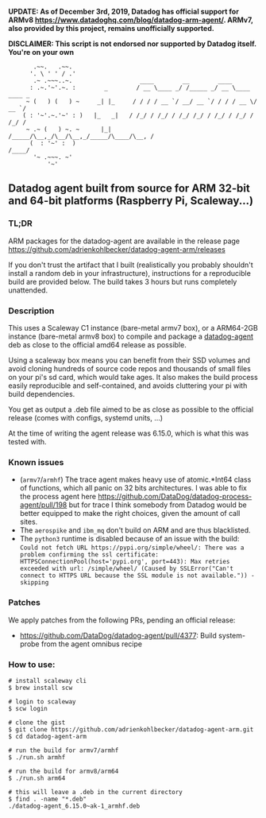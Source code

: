 **UPDATE: As of December 3rd, 2019, Datadog has official support for ARMv8 https://www.datadoghq.com/blog/datadog-arm-agent/. ARMv7, also provided by this project, remains unofficially supported.**

**DISCLAIMER: This script is not endorsed nor supported by Datadog itself. You're on your own**

```
       .~~.   .~~.
      '. \ ' ' / .'
       .~ .~~~..~.                   ____        __        ____
      : .~.'~'.~. :        _        / __ \____ _/ /_____ _/ __ \____  ____ _
     ~ (   ) (   ) ~     _| |_     / / / / __ `/ __/ __ `/ / / / __ \/ __ `/
    ( : '~'.~.'~' : )   |_   _|   / /_/ / /_/ / /_/ /_/ / /_/ / /_/ / /_/ /
     ~ .~ (   ) ~. ~      |_|    /_____/\__,_/\__/\__,_/_____/\____/\__, /
      (  : '~' :  )                                                /____/
       '~ .~~~. ~'
           '~'
```

## Datadog agent built from source for ARM 32-bit and 64-bit platforms (Raspberry Pi, Scaleway...)

### TL;DR

ARM packages for the datadog-agent are available in the release page https://github.com/adrienkohlbecker/datadog-agent-arm/releases

If you don't trust the artifact that I built (realistically you probably shouldn't install a random deb in your infrastructure), instructions for a reproducible build are provided below. The build takes 3 hours but runs completely unattended.

### Description

This uses a Scaleway C1 instance (bare-metal armv7 box), or a ARM64-2GB instance (bare-metal armv8 box) to compile and package a [datadog-agent](https://github.com/DataDog/datadog-agent) deb as close to the official amd64 release as possible.

Using a scaleway box means you can benefit from their SSD volumes and avoid cloning hundreds of source code repos and thousands of small files on your pi's sd card, which would take ages. It also makes the build process easily reproducible and self-contained, and avoids cluttering your pi with build dependencies.

You get as output a .deb file aimed to be as close as possible to the official release (comes with configs, systemd units, ...)

At the time of writing the agent release was 6.15.0, which is what this was tested with.

### Known issues

- (`armv7`/`armhf`) The trace agent makes heavy use of atomic.*Int64 class of functions, which all panic on 32 bits architectures. I was able to fix the process agent here https://github.com/DataDog/datadog-process-agent/pull/198 but for trace I think somebody from Datadog would be better equipped to make the right choices, given the amount of call sites.
- The `aerospike` and `ibm_mq` don't build on ARM and are thus blacklisted.
- The `python3` runtime is disabled because of an issue with the build: `Could not fetch URL https://pypi.org/simple/wheel/: There was a problem confirming the ssl certificate: HTTPSConnectionPool(host='pypi.org', port=443): Max retries exceeded with url: /simple/wheel/ (Caused by SSLError("Can't connect to HTTPS URL because the SSL module is not available.")) - skipping`

### Patches

We apply patches from the following PRs, pending an official release:
- https://github.com/DataDog/datadog-agent/pull/4377: Build system-probe from the agent omnibus recipe

### How to use:

```shell
# install scaleway cli
$ brew install scw

# login to scaleway
$ scw login

# clone the gist
$ git clone https://github.com/adrienkohlbecker/datadog-agent-arm.git
$ cd datadog-agent-arm

# run the build for armv7/armhf
$ ./run.sh armhf

# run the build for armv8/arm64
$ ./run.sh arm64

# this will leave a .deb in the current directory
$ find . -name "*.deb"
./datadog-agent_6.15.0~ak-1_armhf.deb
```
